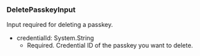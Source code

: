 ### DeletePasskeyInput
Input required for deleting a passkey.

- credentialId: System.String
  - Required. Credential ID of the passkey you want to delete.
